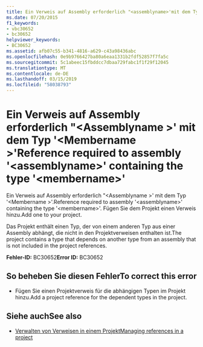 ```yaml
---
title: Ein Verweis auf Assembly erforderlich "<assemblyname>'mit dem Typ'<membername>"
ms.date: 07/20/2015
f1_keywords:
- vbc30652
- bc30652
helpviewer_keywords:
- BC30652
ms.assetid: afb07c55-b341-4816-a629-c43a98436abc
ms.openlocfilehash: 0e9b9766427ba80a6eaa1331b2fdf52857f7fa5c
ms.sourcegitcommit: 5c1abeec15fbddcc7dbaa729fabc1f1f29f12045
ms.translationtype: MT
ms.contentlocale: de-DE
ms.lasthandoff: 03/15/2019
ms.locfileid: "58038793"
---
```

# <a name="reference-required-to-assembly-assemblyname-containing-the-type-membername"></a><span data-ttu-id="06c28-102">Ein Verweis auf Assembly erforderlich "\<Assemblyname >' mit dem Typ '\<Membername >'</span><span class="sxs-lookup"><span data-stu-id="06c28-102">Reference required to assembly '\<assemblyname>' containing the type '\<membername>'</span></span>
<span data-ttu-id="06c28-103">Ein Verweis auf Assembly erforderlich "\<Assemblyname >' mit dem Typ '\<Membername >'.</span><span class="sxs-lookup"><span data-stu-id="06c28-103">Reference required to assembly '\<assemblyname>' containing the type '\<membername>'.</span></span> <span data-ttu-id="06c28-104">Fügen Sie dem Projekt einen Verweis hinzu.</span><span class="sxs-lookup"><span data-stu-id="06c28-104">Add one to your project.</span></span>  
  
 <span data-ttu-id="06c28-105">Das Projekt enthält einen Typ, der von einem anderen Typ aus einer Assembly abhängt, die nicht in den Projektverweisen enthalten ist.</span><span class="sxs-lookup"><span data-stu-id="06c28-105">The project contains a type that depends on another type from an assembly that is not included in the project references.</span></span>  
  
 <span data-ttu-id="06c28-106">**Fehler-ID:** BC30652</span><span class="sxs-lookup"><span data-stu-id="06c28-106">**Error ID:** BC30652</span></span>  
  
## <a name="to-correct-this-error"></a><span data-ttu-id="06c28-107">So beheben Sie diesen Fehler</span><span class="sxs-lookup"><span data-stu-id="06c28-107">To correct this error</span></span>  
  
-   <span data-ttu-id="06c28-108">Fügen Sie einen Projektverweis für die abhängigen Typen im Projekt hinzu.</span><span class="sxs-lookup"><span data-stu-id="06c28-108">Add a project reference for the dependent types in the project.</span></span>  
  
## <a name="see-also"></a><span data-ttu-id="06c28-109">Siehe auch</span><span class="sxs-lookup"><span data-stu-id="06c28-109">See also</span></span>

- [<span data-ttu-id="06c28-110">Verwalten von Verweisen in einem Projekt</span><span class="sxs-lookup"><span data-stu-id="06c28-110">Managing references in a project</span></span>](/visualstudio/ide/managing-references-in-a-project)
